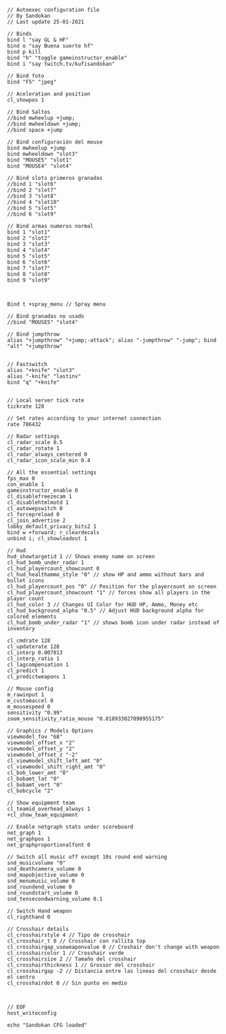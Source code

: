     // Autoexec configuration file
    // By Sandokan
    // Last update 25-01-2021
    
    // Binds
    bind l "say GL & HF"
    bind o "say Buena suerte hf"
    bind p kill
    bind "h" "toggle gameinstructor_enable"
    bind i "say twitch.tv/kufisandokan"
    
    // Bind foto
    bind "F5" "jpeg"
    
    // Aceleration and position
    cl_showpos 1
    
    // Bind Saltos
    //bind mwheelup +jump;
    //bind mwheeldown +jump;
    //bind space +jump
    
    // Bind configuración del mouse
    bind mwheelup +jump
    bind mwheeldown "slot3"
    bind "MOUSE5" "slot1"
    bind "MOUSE4" "slot4"
    
    // Bind slots primeros granadas
    //bind 1 "slot6"
    //bind 2 "slot7"
    //bind 3 "slot8"
    //bind 4 "slot10"
    //bind 5 "slot5"
    //bind 6 "slot9"
    
    // Bind armas numeros normal
    bind 1 "slot1"
    bind 2 "slot2"
    bind 3 "slot3"
    bind 4 "slot4"
    bind 5 "slot5"
    bind 6 "slot6"
    bind 7 "slot7"
    bind 8 "slot8"
    bind 9 "slot9"
    
    
    
    Bind t +spray_menu // Spray menu
    
    // Bind granadas no usado
    //bind "MOUSE5" "slot4"
    
    // Bind jumpthrow
    alias "+jumpthrow" "+jump;-attack"; alias "-jumpthrow" "-jump"; bind "alt" "+jumpthrow"
    
    
    // Fastswitch
    alias "+knife" "slot3"
    alias "-knife" "lastinv"
    bind "q" "+knife"
    
    
    // Local server tick rate 
    tickrate 128 
    
    // Set rates according to your internet connection 
    rate 786432 
    
    // Radar settings
    cl_radar_scale 0.5
    cl_radar_rotate 1
    cl_radar_always_centered 0
    cl_radar_icon_scale_min 0.4
    
    // All the essential settings 
    fps_max 0 
    con_enable 1 
    gameinstructor_enable 0 
    cl_disablefreezecam 1 
    cl_disablehtmlmotd 1 
    cl_autowepswitch 0 
    cl_forcepreload 0 
    cl_join_advertise 2 
    lobby_default_privacy_bits2 1 
    bind w +forward; r_cleardecals 
    unbind i; cl_showloadout 1
    
    // Hud 
    hud_showtargetid 1 // Shows enemy name on screen
    cl_hud_bomb_under_radar 1 
    cl_hud_playercount_showcount 0 
    cl_hud_healthammo_style "0" // show HP and ammo without bars and bullet icons
    cl_hud_playercount_pos "0" // Position for the playercount on screen
    cl_hud_playercount_showcount "1" // forces show all players in the player count
    cl_hud_color 3 // Changes UI Color for HUD HP, Ammo, Money etc
    cl_hud_background_alpha "0.5" // Adjust HUD background alpha for colored elements
    cl_hud_bomb_under_radar "1" // shows bomb icon under radar instead of inventory 
    
    cl_cmdrate 128 
    cl_updaterate 128 
    cl_interp 0.007813 
    cl_interp_ratio 1 
    cl_lagcompensation 1 
    cl_predict 1 
    cl_predictweapons 1 
    
    // Mouse config
    m_rawinput 1
    m_customaccel 0 
    m_mousespeed 0
    sensitivity "0.99"
    zoom_sensitivity_ratio_mouse "0.818933027098955175"
    
    // Graphics / Models Options
    viewmodel_fov "68"
    viewmodel_offset_x "2"
    viewmodel_offset_y "2"
    viewmodel_offset_z "-2"
    cl_viewmodel_shift_left_amt "0"
    cl_viewmodel_shift_right_amt "0"
    cl_bob_lower_amt "0"
    cl_bobamt_lat "0"
    cl_bobamt_vert "0"
    cl_bobcycle "2"
    
    // Show equipment team
    cl_teamid_overhead_always 1
    +cl_show_team_equipment
    
    // Enable netgraph stats under scoreboard 
    net_graph 1 
    net_graphpos 1
    net_graphproportionalfont 0 
    
    // Switch all music off except 10s round end warning 
    snd_musicvolume "0" 
    snd_deathcamera_volume 0 
    snd_mapobjective_volume 0 
    snd_menumusic_volume 0 
    snd_roundend_volume 0 
    snd_roundstart_volume 0 
    snd_tensecondwarning_volume 0.1 
    
    // Switch Hand weapon
    cl_righthand 0
    
    // Crosshair details
    cl_crosshairstyle 4 // Tipo de crosshair
    cl_crosshair_t 0 // Crosshair con rallita top
    cl_crosshairgap_useweaponvalue 0 // Croshair don't change with weapon
    cl_crosshaircolor 1 // Crosshair verde
    cl_crosshairsize 2 // Tamaño del crosshair
    cl_crosshairthickness 1 // Grossor del crosshair
    cl_crosshairgap -2 // Distancia entre las lineas del crosshair desde el centro
    cl_crosshairdot 0 // Sin punto en medio
    
    
    
    // EOF
    host_writeconfig
    
    echo "Sandokan CFG loaded"
